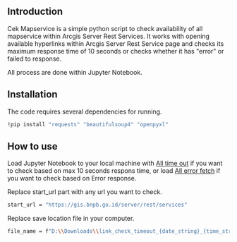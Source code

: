 ## Introduction
Cek Mapservice is a simple python script to check availability of all mapservice within Arcgis Server Rest Services.
It works with opening available hyperlinks within Arcgis Server Rest Service page and checks its maximum response time of 10 seconds or checks whether it has "error" or failed to response.

All process are done within Jupyter Notebook.

## Installation
The code requires several dependencies for running.
```bash
!pip install "requests" "beautifulsoup4" "openpyxl"
```

## How to use
Load Jupyter Notebook to your local machine with [All time out](https://github.com/ibrahimulin/cek-mapservice/blob/main/Cek%20service%20All%20time%20out.ipynb) if you want to check based on max 10 seconds respons time, or load [All error fetch](https://github.com/ibrahimulin/cek-mapservice/blob/main/Cek%20service%20All%20error%20fetch.ipynb) if you want to check based on Error response.

Replace start_url part with any url you want to check.
```bash
start_url = "https://gis.bnpb.go.id/server/rest/services"
```

Replace save location file in your computer.
```bash
file_name = f"D:\\Downloads\\link_check_timeout_{date_string}_{time_string}.xlsx"
```
